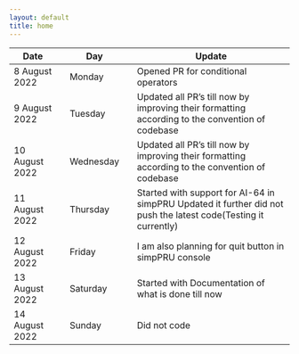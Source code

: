 ```yaml
---
layout: default
title: home
---
```


|Date        ||Day          ||Update
| -----------|-|------------|-|-------------|
8 August 2022 ||Monday       || Opened PR for conditional operators
9 August 2022 ||Tuesday      || Updated all PR’s till now by improving their formatting according to the convention of codebase
10 August 2022 ||Wednesday    || Updated all PR’s till now by improving their formatting according to the convention of codebase
11 August 2022 ||Thursday     || Started with support for AI-64 in simpPRU Updated it further did not push the latest code(Testing it currently)
12 August 2022 ||Friday       || I am also planning for quit button in simpPRU console
13 August 2022 ||Saturday     || Started with Documentation of what is done till now
14 August 2022 ||Sunday       || Did not code


